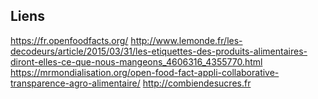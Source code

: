 
## Liens

https://fr.openfoodfacts.org/
http://www.lemonde.fr/les-decodeurs/article/2015/03/31/les-etiquettes-des-produits-alimentaires-diront-elles-ce-que-nous-mangeons_4606316_4355770.html
https://mrmondialisation.org/open-food-fact-appli-collaborative-transparence-agro-alimentaire/
http://combiendesucres.fr
